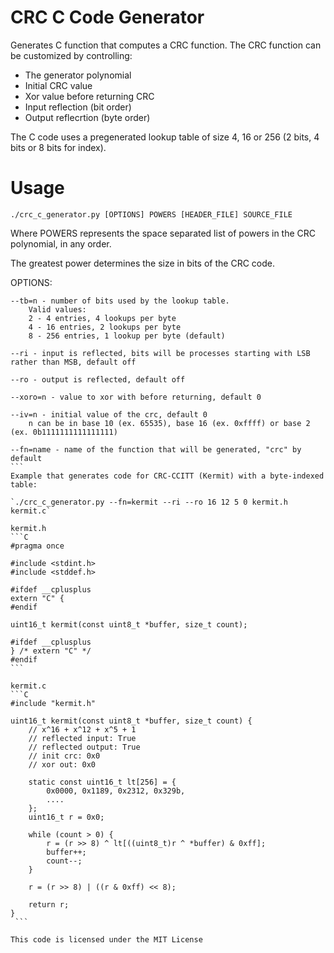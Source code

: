 # CRC C Code Generator
Generates C function that computes a CRC function.
The CRC function can be customized by controlling:
 - The generator polynomial
 - Initial CRC value
 - Xor value before returning CRC
 - Input reflection (bit order)
 - Output reflecrtion (byte order)

The C code uses a pregenerated lookup table of size 4, 16 or 256 (2 bits, 4 bits
or 8 bits for index).

# Usage
`./crc_c_generator.py [OPTIONS] POWERS [HEADER_FILE] SOURCE_FILE`

Where POWERS represents the space separated list of powers in the CRC polynomial, in any order.

The greatest power determines the size in bits of the CRC code.


OPTIONS:
````
--tb=n - number of bits used by the lookup table.
    Valid values:
    2 - 4 entries, 4 lookups per byte
    4 - 16 entries, 2 lookups per byte
    8 - 256 entries, 1 lookup per byte (default)

--ri - input is reflected, bits will be processes starting with LSB rather than MSB, default off

--ro - output is reflected, default off

--xoro=n - value to xor with before returning, default 0

--iv=n - initial value of the crc, default 0
    n can be in base 10 (ex. 65535), base 16 (ex. 0xffff) or base 2 (ex. 0b1111111111111111)

--fn=name - name of the function that will be generated, "crc" by default
```
Example that generates code for CRC-CCITT (Kermit) with a byte-indexed table:

`./crc_c_generator.py --fn=kermit --ri --ro 16 12 5 0 kermit.h kermit.c`

kermit.h
```C
#pragma once

#include <stdint.h>
#include <stddef.h>

#ifdef __cplusplus
extern "C" {
#endif

uint16_t kermit(const uint8_t *buffer, size_t count);

#ifdef __cplusplus
} /* extern "C" */
#endif
```

kermit.c
```C
#include "kermit.h"

uint16_t kermit(const uint8_t *buffer, size_t count) {
    // x^16 + x^12 + x^5 + 1
    // reflected input: True
    // reflected output: True
    // init crc: 0x0
    // xor out: 0x0

    static const uint16_t lt[256] = {
        0x0000, 0x1189, 0x2312, 0x329b,
        ....
    };
    uint16_t r = 0x0;

    while (count > 0) {
        r = (r >> 8) ^ lt[((uint8_t)r ^ *buffer) & 0xff];
        buffer++;
        count--;
    }

    r = (r >> 8) | ((r & 0xff) << 8);

    return r;
}
 ```

This code is licensed under the MIT License
